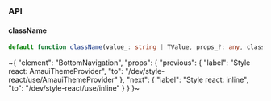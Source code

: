 

### API

#### className

```ts
default function className(value_: string | TValue, props_?: any, className_?: string, options_?: IOptions): string;
```


~{
  "element": "BottomNavigation",
  "props": {
    "previous": {
      "label": "Style react: AmauiThemeProvider",
      "to": "/dev/style-react/use/AmauiThemeProvider"
    },
    "next": {
      "label": "Style react: inline",
      "to": "/dev/style-react/use/inline"
    }
  }
}~
